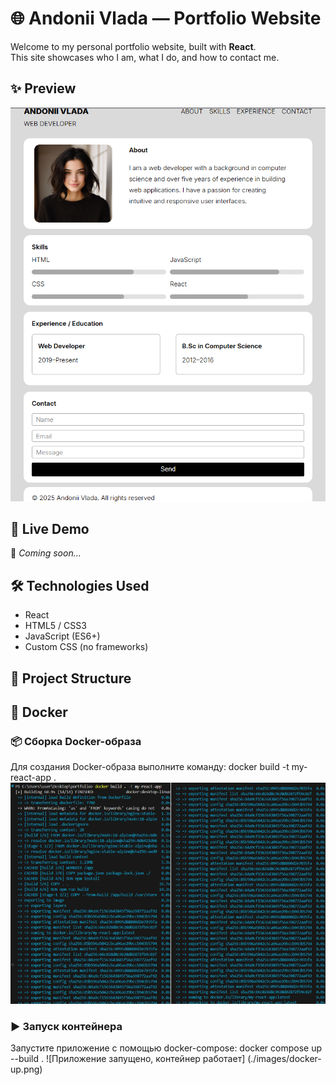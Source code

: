 # 🌐 Andonii Vlada — Portfolio Website

Welcome to my personal portfolio website, built with **React**.  
This site showcases who I am, what I do, and how to contact me.  

## ✨ Preview

![Portfolio Screenshot](./images/preview.png) 

## 🚀 Live Demo

🔗 _Coming soon..._

## 🛠️ Technologies Used

- React
- HTML5 / CSS3
- JavaScript (ES6+)
- Custom CSS (no frameworks)

## 🧱 Project Structure

## 🐳 Docker

### 📦 Сборка Docker-образа

Для создания Docker-образа выполните команду:
docker build -t my-react-app .
![Результат сборки](./images/docker-build.png) 

### ▶️ Запуск контейнера

Запустите приложение с помощью docker-compose:
docker compose up --build .
![Приложение запущено, контейнер работает] (./images/docker-up.png)





